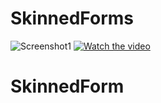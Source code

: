 # SkinnedForms
![Screenshot1](https://github.com/azimkar87/SkinnedForms/blob/main/Screenshot1.PNG)
[![Watch the video](https://github.com/azimkar87/SkinnedForms/blob/main/youtube.PNG)](https://www.youtube.com/watch?v=wnCzPSCTJYw)
# SkinnedForm
